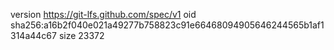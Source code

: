 version https://git-lfs.github.com/spec/v1
oid sha256:a16b2f040e021a49277b758823c91e66468094905646244565b1af1314a44c67
size 23372
